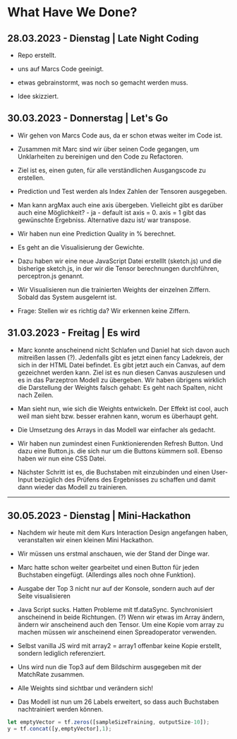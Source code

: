 # What Have We Done?

## 28.03.2023 - Dienstag | Late Night Coding

- Repo erstellt.

- uns auf Marcs Code geeinigt.

- etwas gebrainstormt, was noch so gemacht werden muss.

- Idee skizziert.

## 30.03.2023 - Donnerstag | Let's Go

- Wir gehen von Marcs Code aus, da er schon etwas weiter im Code ist.

- Zusammen mit Marc sind wir über seinen Code gegangen, um Unklarheiten zu bereinigen und den Code zu Refactoren.

- Ziel ist es, einen guten, für alle verständlichen Ausgangscode zu erstellen.

- Prediction und Test werden als Index Zahlen der Tensoren ausgegeben.

- Man kann argMax auch eine axis übergeben. Vielleicht gibt es darüber auch eine Möglichkeit? - ja - default ist axis = 0. axis = 1 gibt das gewünschte Ergebniss.
  Alternative dazu ist/ war transpose.

- Wir haben nun eine Prediction Quality in % berechnet.

- Es geht an die Visualisierung der Gewichte.

- Dazu haben wir eine neue JavaScript Datei erstelllt (sketch.js) und die bisherige sketch.js, in der wir die Tensor berechnungen durchführen, perceptron.js genannt.

- Wir Visualisieren nun die trainierten Weights der einzelnen Ziffern.
  Sobald das System ausgelernt ist.

- Frage: Stellen wir es richtig da? Wir erkennen keine Ziffern.

## 31.03.2023 - Freitag | Es wird

- Marc konnte anscheinend nicht Schlafen und Daniel hat sich davon auch mitreißen lassen (?). Jedenfalls gibt es jetzt einen fancy Ladekreis, der sich in der HTML Datei befindet.
  Es gibt jetzt auch ein Canvas, auf dem gezeichnet werden kann. Ziel ist es nun diesen Canvas auszulesen und es in das Parzeptron Modell zu übergeben.
  Wir haben übrigens wirklich die Darstellung der Weights falsch gehabt:
  Es geht nach Spalten, nicht nach Zeilen.

- Man sieht nun, wie sich die Weights entwickeln. Der Effekt ist cool, auch weil man sieht bzw. besser erahnen kann, worum es überhaupt geht.

- Die Umsetzung des Arrays in das Modell war einfacher als gedacht.

- Wir haben nun zumindest einen Funktionierenden Refresh Button. Und dazu eine Button.js. die sich nur um die Buttons kümmern soll.
  Ebenso haben wir nun eine CSS Datei.

- Nächster Schritt ist es, die Buchstaben mit einzubinden und einen User-Input bezüglich des Prüfens des Ergebnisses zu schaffen und damit dann wieder das Modell zu trainieren.

---

## 30.05.2023 - Dienstag | Mini-Hackathon

- Nachdem wir heute mit dem Kurs Interaction Design angefangen haben, veranstalten wir einen kleinen Mini Hackathon.

- Wir müssen uns erstmal anschauen, wie der Stand der Dinge war.

- Marc hatte schon weiter gearbeitet und  einen Button für jeden Buchstaben eingefügt. (Allerdings alles noch ohne Funktion).

- Ausgabe der Top 3 nicht nur auf der Konsole, sondern auch auf der Seite visualisieren

- Java Script sucks. Hatten Probleme mit tf.dataSync. Synchronisiert anscheinend in beide Richtungen. (?) Wenn wir etwas im Array ändern, ändern wir anscheinend auch den Tensor.
  Um eine Kopie vom array zu machen müssen wir anscheinend einen Spreadoperator verwenden.

- Selbst vanilla JS wird mit array2 = array1 offenbar keine Kopie erstellt, sondern lediglich referenziert.

- Uns wird nun die Top3 auf dem Bildschirm ausgegeben mit der MatchRate zusammen.

- Alle Weights sind sichtbar und verändern sich!

- Das Modell ist nun um 26 Labels erweitert, so dass auch Buchstaben nachtrainiert werden können.

```javascript
let emptyVector = tf.zeros([sampleSizeTraining, outputSize-10]);
y = tf.concat([y,emptyVector],1);
```
